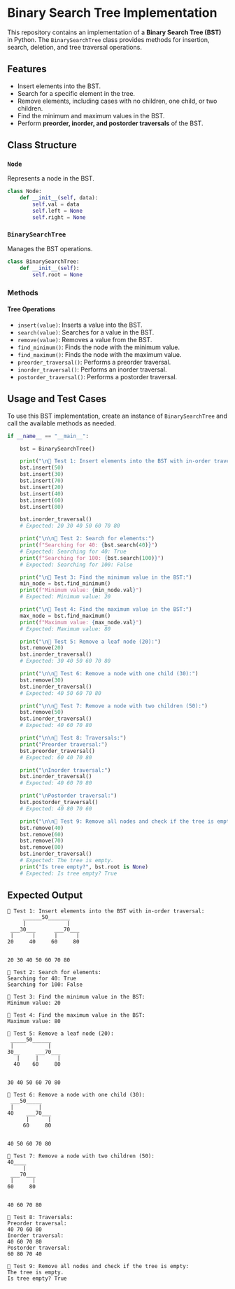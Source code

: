 # Binary Search Tree Implementation

This repository contains an implementation of a **Binary Search Tree (BST)** in Python. The `BinarySearchTree` class provides methods for insertion, search, deletion, and tree traversal operations.

## Features
- Insert elements into the BST.
- Search for a specific element in the tree.
- Remove elements, including cases with no children, one child, or two children.
- Find the minimum and maximum values in the BST.
- Perform **preorder, inorder, and postorder traversals** of the BST.

## Class Structure

### `Node`
Represents a node in the BST.
```python
class Node:
    def __init__(self, data):
        self.val = data
        self.left = None
        self.right = None
```

### `BinarySearchTree`
Manages the BST operations.
```python
class BinarySearchTree:
    def __init__(self):
        self.root = None
```

### Methods
#### Tree Operations
- `insert(value)`: Inserts a value into the BST.
- `search(value)`: Searches for a value in the BST.
- `remove(value)`: Removes a value from the BST.
- `find_minimum()`: Finds the node with the minimum value.
- `find_maximum()`: Finds the node with the maximum value.
- `preorder_traversal()`: Performs a preorder traversal.
- `inorder_traversal()`: Performs an inorder traversal.
- `postorder_traversal()`: Performs a postorder traversal.

## Usage and Test Cases
To use this BST implementation, create an instance of `BinarySearchTree` and call the available methods as needed.

```python
if __name__ == "__main__":

    bst = BinarySearchTree()

    print("\n🔹 Test 1: Insert elements into the BST with in-order traversal:")
    bst.insert(50)
    bst.insert(30)
    bst.insert(70)
    bst.insert(20)
    bst.insert(40)
    bst.insert(60)
    bst.insert(80)

    bst.inorder_traversal()
    # Expected: 20 30 40 50 60 70 80

    print("\n\n🔹 Test 2: Search for elements:")
    print(f"Searching for 40: {bst.search(40)}")
    # Expected: Searching for 40: True
    print(f"Searching for 100: {bst.search(100)}")
    # Expected: Searching for 100: False

    print("\n🔹 Test 3: Find the minimum value in the BST:")
    min_node = bst.find_minimum()
    print(f"Minimum value: {min_node.val}")
    # Expected: Minimum value: 20

    print("\n🔹 Test 4: Find the maximum value in the BST:")
    max_node = bst.find_maximum()
    print(f"Maximum value: {max_node.val}")
    # Expected: Maximum value: 80

    print("\n🔹 Test 5: Remove a leaf node (20):")
    bst.remove(20)
    bst.inorder_traversal()
    # Expected: 30 40 50 60 70 80

    print("\n\n🔹 Test 6: Remove a node with one child (30):")
    bst.remove(30)
    bst.inorder_traversal()
    # Expected: 40 50 60 70 80

    print("\n\n🔹 Test 7: Remove a node with two children (50):")
    bst.remove(50)
    bst.inorder_traversal()
    # Expected: 40 60 70 80

    print("\n\n🔹 Test 8: Traversals:")
    print("Preorder traversal:")
    bst.preorder_traversal()
    # Expected: 60 40 70 80

    print("\nInorder traversal:")
    bst.inorder_traversal()
    # Expected: 40 60 70 80

    print("\nPostorder traversal:")
    bst.postorder_traversal()
    # Expected: 40 80 70 60

    print("\n\n🔹 Test 9: Remove all nodes and check if the tree is empty:")
    bst.remove(40)
    bst.remove(60)
    bst.remove(70)
    bst.remove(80)
    bst.inorder_traversal()
    # Expected: The tree is empty.
    print("Is tree empty?", bst.root is None)
    # Expected: Is tree empty? True
```

## Expected Output
```
🔹 Test 1: Insert elements into the BST with in-order traversal:
     ______50_______   
     |             |   
 ___30___      ___70___
 |      |      |      |
20     40     60     80


20 30 40 50 60 70 80   

🔹 Test 2: Search for elements:
Searching for 40: True
Searching for 100: False

🔹 Test 3: Find the minimum value in the BST:
Minimum value: 20

🔹 Test 4: Find the maximum value in the BST:
Maximum value: 80

🔹 Test 5: Remove a leaf node (20):
 _____50______
 |           |
30__     ___70___
   |     |      |
  40    60     80


30 40 50 60 70 80

🔹 Test 6: Remove a node with one child (30):
 ___50_____
 |        |
40    ___70___
      |      |
     60     80


40 50 60 70 80 

🔹 Test 7: Remove a node with two children (50):
40____
     |
 ___70___
 |      |
60     80


40 60 70 80

🔹 Test 8: Traversals:
Preorder traversal:
40 70 60 80
Inorder traversal:
40 60 70 80
Postorder traversal:
60 80 70 40

🔹 Test 9: Remove all nodes and check if the tree is empty:
The tree is empty.
Is tree empty? True
```
